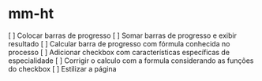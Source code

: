 # mm-ht

[ ] Colocar barras de progresso
[ ] Somar barras de progresso e exibir resultado
[ ] Calcular barra de progresso com fórmula conhecida no processo
[ ] Adicionar checkbox com características específicas de especialidade
[ ] Corrigir o calculo com a formula considerando as funções do checkbox
[ ] Estilizar a página